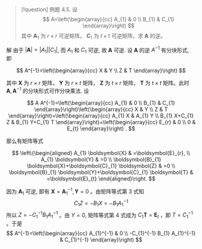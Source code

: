 > [!question] 例题 4.5. 
> 设
> $$
> A=\left(\begin{array}{cc}
> A_{1} & 0 \\
> B_{1} & C_{1}
> \end{array}\right)
> $$
> 其中 $\boldsymbol{A}_{1}$ 为 $r \times r$ 可逆矩阵， $\boldsymbol{C}_{1}$ 为 $t \times t$ 可逆矩阵，求 $\boldsymbol{A}$ 的逆。

解 
由于 $|\boldsymbol{A}|=\left|A_{1}\right|\left|C_{1}\right|$, 而 $A_{1}$ 和 $C_{1}$ 可逆, 故 $\boldsymbol{A}$ 可逆. 设 $\boldsymbol{A}$ 的逆 $A^{-1}$ 有分块形式, 即

$$
A^{-1}=\left(\begin{array}{cc}
X & Y \\
Z & T
\end{array}\right)
$$

其中 $\boldsymbol{X}$ 为 $r \times r$ 矩阵， $\boldsymbol{Y}$ 为 $r \times t$ 矩阵， $\boldsymbol{Z}$ 为 $t \times r$ 矩阵， $\boldsymbol{T}$ 为 $t \times t$ 矩阵。此时 $\boldsymbol{A}, \boldsymbol{A}^{-1}$ 的分块形式可作分块乘法. 设

$$
A A^{-1}=\left(\begin{array}{cc}
A_{1} & 0 \\
B_{1} & C_{1}
\end{array}\right)\left(\begin{array}{cc}
X & Y \\
Z & T
\end{array}\right)=\left(\begin{array}{cc}
A_{1} X & A_{1} Y \\
B_{1} X+C_{1} Z & B_{1} Y+C_{1} T
\end{array}\right)=\left(\begin{array}{cc}
E_{r} & 0 \\
0 & E_{t}
\end{array}\right) .
$$

那么有矩阵等式

$$
\left\{\begin{aligned}
A_{1} \boldsymbol{X} & =\boldsymbol{E}_{r}, \\
A_{1} \boldsymbol{Y} & =0 \\
\boldsymbol{B}_{1} \boldsymbol{X}+\boldsymbol{C}_{1} \boldsymbol{Z} & =0 \\
\boldsymbol{B}_{1} \boldsymbol{Y}+\boldsymbol{C}_{1} \boldsymbol{T} & =\boldsymbol{E}_{t}
\end{aligned}\right.
$$

因为 $\boldsymbol{A}_{1}$ 可逆, 即有 $\boldsymbol{X}=\boldsymbol{A}_{1}^{-1}, \boldsymbol{Y}=0$ 。由矩阵等式第 3 式知
$$
C_{1} Z=-B_{1} X=-B_{1} A_{1}^{-1}
$$
所以 $Z=-C_{1}^{-1} B_{1} A_{1}^{-1}$ 。由 $Y=0$, 矩阵等式第 4 式成为 $C_{1} \boldsymbol{T}=\boldsymbol{E}_{t}$ ，即 $T=C_{1}^{-1}$ 。于是
$$
A^{-1}=\left(\begin{array}{cc}
A_{1}^{-1} & 0 \\
-C_{1}^{-1} B_{1} A_{1}^{-1} & C_{1}^{-1}
\end{array}\right)
$$